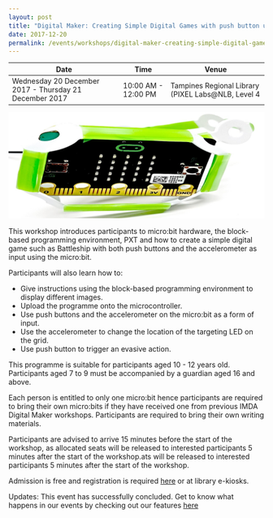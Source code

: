 ```yaml
---
layout: post
title: "Digital Maker: Creating Simple Digital Games with push button using micro:bit"
date: 2017-12-20
permalink: /events/workshops/digital-maker-creating-simple-digital-games-with-push-button-using-microbit
---
```


| Date | Time | Venue |
|--------|---|---|
| Wednesday 20 December 2017 - Thursday 21 December 2017 | 10:00 AM - 12:00 PM | Tampines Regional Library (PIXEL Labs@NLB, Level 4 |

![hi](/images/events/workshops-and-exhibitions/Games-with-microbit-gallery.jpg)

This workshop introduces participants to micro:bit hardware, the block-based programming environment, PXT and how to create a simple digital game such as Battleship with both push buttons and the accelerometer as input using the micro:bit. 

Participants will also learn how to:
- Give instructions using the block-based programming environment to display different images.
- Upload the programme onto the microcontroller.
- Use push buttons and the accelerometer on the micro:bit as a form of input.
- Use the accelerometer to change the location of the targeting LED on the grid.
- Use push button to trigger an evasive action.

This programme is suitable for participants aged 10 - 12 years old. Participants aged 7 to 9 must be accompanied by a guardian aged 16 and above.


Each person is entitled to only one micro:bit hence participants are required to bring their own micro:bits if they have received one from previous IMDA Digital Maker workshops.
Participants are required to bring their own writing materials. 

Participants are advised to arrive 15 minutes before the start of the workshop, as allocated seats will be released to interested participants 5 minutes after the start of the workshop.ats will be released to interested participants 5 minutes after the start of the workshop.

 

Admission is free and registration is required <a href="https://www.nlb.gov.sg/golibrary2/e/digital-maker-creating-simple-digital-games-with-push-button-using-microbit-pixel-labsnlb-98260499" target="_blank">here</a> or at library e-kiosks.

Updates: This event has successfully concluded. Get to know what happens in our events by checking out our features <a href="" target="_blank">here</a>

